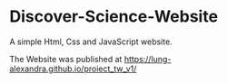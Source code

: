 # Discover-Science-Website 

A simple Html, Css and JavaScript website. 

The Website was published at https://lung-alexandra.github.io/proiect_tw_v1/

